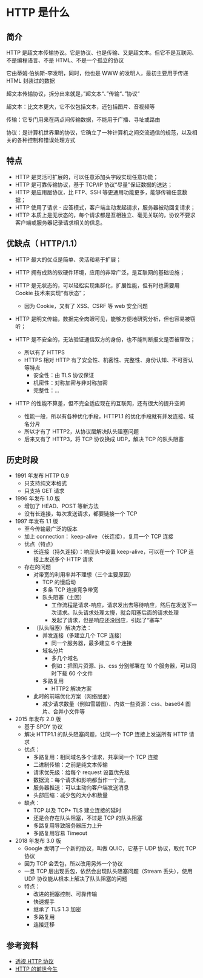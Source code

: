 # HTTP 是什么

## 简介

HTTP 是超文本传输协议。它是协议、也是传输、又是超文本。但它不是互联网、不是编程语言、不是 HTML、不是一个孤立的协议

它由蒂姆·伯纳斯-李发明，同时，他也是 WWW 的发明人，最初主要用于传递 HTML 封装过的数据

超文本传输协议，拆分出来就是，”超文本“、”传输“、”协议“

超文本：比文本更大，它不仅包括文本，还包括图片、音视频等

传输：它专门用来在两点间传输数据，不能用于广播、寻址或路由

协议：是计算机世界里的协议，它确立了一种计算机之间交流通信的规范，以及相关的各种控制和错误处理方式

## 特点

-   HTTP 是灵活可扩展的，可以任意添加头字段实现任意功能；
-   HTTP 是可靠传输协议，基于 TCP/IP 协议“尽量”保证数据的送达；
-   HTTP 是应用层协议，比 FTP、SSH 等更通用功能更多，能够传输任意数据；
-   HTTP 使用了请求 - 应答模式，客户端主动发起请求，服务器被动回复请求；
-   HTTP 本质上是无状态的，每个请求都是互相独立、毫无关联的，协议不要求客户端或服务器记录请求相关的信息。

## 优缺点（ HTTP/1.1）

-   HTTP 最大的优点是简单、灵活和易于扩展；
-   HTTP 拥有成熟的软硬件环境，应用的非常广泛，是互联网的基础设施；
-   HTTP 是无状态的，可以轻松实现集群化，扩展性能，但有时也需要用 Cookie 技术来实现“有状态”；

    -   因为 Cookie，又有了 XSS、CSRF 等 web 安全问题

-   HTTP 是明文传输，数据完全肉眼可见，能够方便地研究分析，但也容易被窃听；
-   HTTP 是不安全的，无法验证通信双方的身份，也不能判断报文是否被窜改；
    -   所以有了 HTTPS
    -   HTTPS 相对 HTTP 有了安全性、机密性、完整性、身份认知、不可否认等特点
        -   安全性：由 TLS 协议保证
        -   机密性：对称加密与非对称加密
        -   完整性：...
-   HTTP 的性能不算差，但不完全适应现在的互联网，还有很大的提升空间
    -   性能一般，所以有各种优化手段，HTTP1.1 的优化手段就有并发连接、域名分片
    -   所以才有了 HTTP2，从协议层解决队头阻塞问题
    -   后来又有了 HTTP3，将 TCP 协议换成 UDP，解决 TCP 的队头阻塞

## 历史时段

-   1991 年发布 HTTP 0.9
    -   只支持纯文本格式
    -   只支持 GET 请求
-   1996 年发布 1.0 版
    -   增加了 HEAD、POST 等新方法
    -   没有长连接，每次发送请求，都要链接一个 TCP
-   1997 年发布 1.1 版
    -   至今传输最广泛的版本
    -   加上 connection： keep-alive （长连接），复用一个 TCP 连接
    -   优点（特点）
        -   长连接（持久连接）：响应头中设置 keep-alive，可以在一个 TCP 连接上发送多个 HTTP 请求
    -   存在的问题
        -   对带宽的利用率并不理想（三个主要原因）
            -   TCP 的慢启动
            -   多条 TCP 连接竞争带宽
            -   队头阻塞（主因）
                -   工作流程是请求-响应，请求发出去等待响应，然后在发送下一次请求。队头请求处理太慢，就会阻塞后面的请求处理
                -   发起了请求，但是响应还没回应，引起了“塞车”
        -   （队头阻塞）解决方法：
            -   并发连接（多建立几个 TCP 连接）
                -   同一个服务器，最多建立 6 个连接
            -   域名分片
                -   多几个域名
                -   例如：把图片资源、js、css 分别部署在 10 个服务器，可以同时下载 60 个文件
            -   多路复用
                -   HTTP2 解决方案
        -   此时的前端优化方案（网络层面）
            -   减少请求数量（例如雪碧图）、内敛一些资源：css、base64 图片、合并小文件等
-   2015 年发布 2.0 版
    -   基于 SPDY 协议
    -   解决 HTTP1.1 的队头阻塞问题，让同一个 TCP 连接上发送所有 HTTP 请求
    -   优点：
        -   多路复用：相同域名多个请求，共享同一个 TCP 连接
        -   二进制传输：之前是纯文本传输
        -   请求优先级：给每个 request 设置优先级
        -   数据流：每个请求和影响都当作一个流，
        -   服务器推送：可以主动向客户端发送消息
        -   头部压缩：减少包的大小和数量
    -   缺点：
        -   TCP 以及 TCP+ TLS 建立连接的延时
        -   还是会存在队头阻塞，不过是 TCP 的队头阻塞
        -   多路复用导致服务器压力上升
        -   多路复用容易 Timeout
-   2018 年发布 3.0 版
    -   Google 发明了一个新的协议，叫做 QUIC，它基于 UDP 协议，取代 TCP 协议
    -   因为 TCP 会丢包，所以改用另外一个协议
    -   一旦 TCP 层出现丢包，依然会出现队头阻塞问题（Stream 丢失），使用 UDP 协议能从根本上解决了队头阻塞的问题
    -   特点：
        -   改进的拥塞控制、可靠传输
        -   快速握手
        -   继承了 TLS 1.3 加密
        -   多路复用
        -   连接迁移

## 参考资料

-   [透视 HTTP 协议](https://time.geekbang.org/column/intro/100029001)
-   [HTTP 的前世今生](https://coolshell.cn/articles/19840.html)
